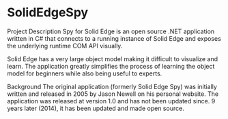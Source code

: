 SolidEdgeSpy
================

Project Description
Spy for Solid Edge is an open source .NET application written in C# that connects to a running instance of Solid Edge and exposes the underlying runtime COM API visually.

Solid Edge has a very large object model making it difficult to visualize and learn. The application greatly simplifies the process of learning the object model for beginners while also being useful to experts.

Background
The original application (formerly Solid Edge Spy) was initially written and released in 2005 by Jason Newell on his personal website. The application was released at version 1.0 and has not been updated since. 9 years later (2014), it has been updated and made open source. 